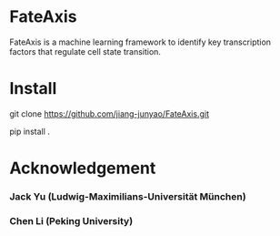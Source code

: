 # FateAxis
 FateAxis is a machine learning framework to identify key transcription factors that regulate cell state transition.

# Install
git clone https://github.com/jiang-junyao/FateAxis.git

pip install .

# Acknowledgement
### Jack Yu (Ludwig-Maximilians-Universität München)
### Chen Li (Peking University)
